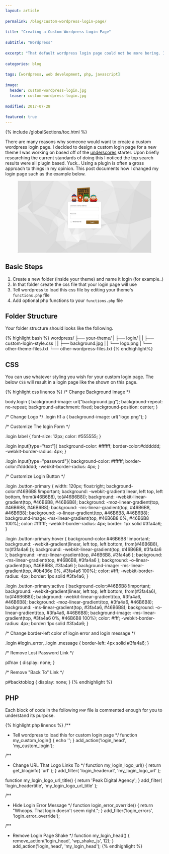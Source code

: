 ```yaml
---
layout: article

permalink: /blog/custom-wordpress-login-page/

title: "Creating a Custom Wordpress Login Page"

subtitle: "Wordpress"

excerpt: "That default wordpress login page could not be more boring. In fact, if you were to deliver a custom wordpress site to a client that still has that default login page then I consider that project unfinished. This is true especially due to the fact that this is extremely easy."

categories: blog

tags: [wordpress, web development, php, javascript]

image:
  header: custom-wordpress-login.jpg
  teaser: custom-wordpress-login.jpg

modified: 2017-07-28

featured: true
---
```


{% include /globalSections/toc.html %}

There are many reasons why someone would want to create a custom wordpress login page. I decided to design a custom login page for a new theme I was working on based off of the <a href="http://underscores.me/">underscores</a> starter. Upon briefly researching the current standards of doing this I noticed the top search results were all plugin based. Yuck.. Using a plugin is often a gross approach to things in my opinion. This post documents how I changed my login page such as the example below.

<figure class="full">
	<a href="/images/post-custom-wordpress-login/customWordpressLogin.jpg" title="Custom Wordpress Login"><img src="/images/post-custom-wordpress-login/customWordpressLogin.jpg" alt="Custom Wordpress Login" /></a>
</figure>

## Basic Steps

1. Create a new folder (inside your theme) and name it login (for example..)
2. In that folder create the css file that your login page will use
3. Tell wordpress to load this css file by editing your theme's `functions.php` file
4. Add optional php functions to your `functions.php` file

## Folder Structure

Your folder structure should looks like the following.

{% highlight bash %}
    wordpress/
    ├── your-theme/
    |   ├── login/
    |   |   ├── custom-login-style.css
    |   |   ├── background.jpg
    |   |   └── logo.png
    |   └── other-theme-files.txt
    └── other-wordpress-files.txt
{% endhighlight%}

## CSS

You can use whatever styling you wish for your custom login page. The below `CSS` will result in a login page like the shown on this page.

{% highlight css linenos %}
/* Change Background Image */

body.login {
  background-image: url("background.jpg");
  background-repeat: no-repeat;
  background-attachment: fixed;
  background-position: center;
}

/* Change Logo */
.login h1 a {
  background-image: url("logo.png");
}

/* Customize The login Form */

.login label {
  font-size: 12px;
  color: #555555;
}

.login input[type="text"]{
  background-color: #ffffff;
  border-color:#dddddd;
  -webkit-border-radius: 4px;
}

.login input[type="password"]{
  background-color: #ffffff;
  border-color:#dddddd;
  -webkit-border-radius: 4px;
}

/* Customize Login Button */

.login .button-primary {
  width: 120px;
  float:right;
  background-color:#46B6B8 !important;
  background: -webkit-gradient(linear, left top, left bottom, from(#46B6B8), to(#46B6B8));
  background: -webkit-linear-gradient(top, #46B6B8, #46B6B8);
  background: -moz-linear-gradient(top, #46B6B8, #46B6B8);
  background: -ms-linear-gradient(top, #46B6B8, #46B6B8);
  background: -o-linear-gradient(top, #46B6B8, #46B6B8);
  background-image: -ms-linear-gradient(top, #46B6B8 0%, #46B6B8 100%);
  color: #ffffff;
  -webkit-border-radius: 4px;
  border: 1px solid #3fa4a6;
}

.login .button-primary:hover {
  background-color:#46B6B8 !important;
  background: -webkit-gradient(linear, left top, left bottom, from(#46B6B8), to(#3fa4a6 ));
  background: -webkit-linear-gradient(top, #46B6B8, #3fa4a6 );
  background: -moz-linear-gradient(top, #46B6B8, #3fa4a6 );
  background: -ms-linear-gradient(top, #46B6B8, #3fa4a6 );
  background: -o-linear-gradient(top, #46B6B8, #3fa4a6 );
  background-image: -ms-linear-gradient(top, #0b436e 0%, #3fa4a6 100%);
  color: #fff;
  -webkit-border-radius: 4px;
  border: 1px solid #3fa4a6;
}

.login .button-primary:active {
  background-color:#46B6B8 !important;
  background: -webkit-gradient(linear, left top, left bottom, from(#3fa4a6), to(#46B6B8));
  background: -webkit-linear-gradient(top, #3fa4a6, #46B6B8);
  background: -moz-linear-gradient(top, #3fa4a6, #46B6B8);
  background: -ms-linear-gradient(top, #3fa4a6, #46B6B8);
  background: -o-linear-gradient(top, #3fa4a6, #46B6B8);
  background-image: -ms-linear-gradient(top, #3fa4a6 0%, #46B6B8 100%);
  color: #fff;
  -webkit-border-radius: 4px;
  border: 1px solid #3fa4a6;
}

/* Change border-left color of login error and login message */

.login #login_error, .login .message {
  border-left: 4px solid #3fa4a6;
}

/* Remove Lost Password Link */

p#nav {
  display: none;
}

/* Remove "Back To" Link */


p#backtoblog {
  display: none;
}
{% endhighlight %}

## PHP

Each block of code in the following `PHP` file is commented enough for you to understand its purpose.

{% highlight php linenos %}
/**
 * Tell wordpress to load this for custom login page
 */
function my_custom_login() {
  echo '<link rel="stylesheet" type="text/css" href="' . get_bloginfo('stylesheet_directory') . '/login/custom-login-styles.css" />';
}
add_action('login_head', 'my_custom_login');

/**
 * Change URL That Logo Links To
 */
function my_login_logo_url() {
  return get_bloginfo( 'url' );
}
add_filter( 'login_headerurl', 'my_login_logo_url' );

function my_login_logo_url_title() {
  return 'Peak Digital Agency';
}
add_filter( 'login_headertitle', 'my_login_logo_url_title' );

/**
 * Hide Login Error Message
 */
function login_error_override()
{
    return "Whoops. That login doesn't seem right.";
}
add_filter('login_errors', 'login_error_override');

/**
 * Remove Login Page Shake
 */
function my_login_head() {
  remove_action('login_head', 'wp_shake_js', 12);
}
add_action('login_head', 'my_login_head');
{% endhighlight %}